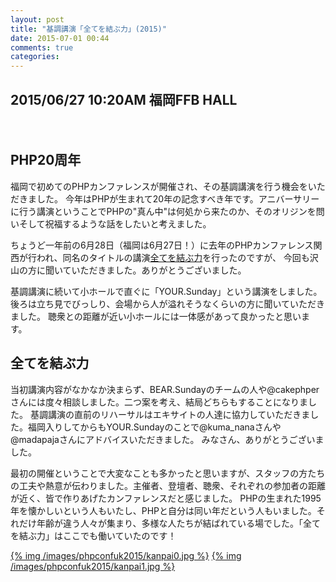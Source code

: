 ```yaml
---
layout: post
title: "基調講演「全てを結ぶ力」(2015)"
date: 2015-07-01 00:44
comments: true
categories:
---
```


## 2015/06/27 10:20AM 福岡FFB HALL

<script async class="speakerdeck-embed" data-id="55b2bbd1f70847408c0e23ec371616d8" data-ratio="1.33333333333333" src="//speakerdeck.com/assets/embed.js"></script>
　
## PHP20周年

福岡で初めてのPHPカンファレンスが開催され、その基調講演を行う機会をいただきました。
今年はPHPが生まれて20年の記念すべき年です。アニバーサリーに行う講演ということでPHPの"真ん中"は何処から来たのか、そのオリジンを問いそして祝福するような話をしたいと考えました。

ちょうど一年前の6月28日（福岡は6月27日！）に去年のPHPカンファレンス関西が行われ、同名のタイトルの講演[全てを結ぶ力](http://koriym.github.io/blog/2014/06/29/phpkansai2014/)を行ったのですが、
今回も沢山の方に聞いていただきました。ありがとうございました。

基調講演に続いて小ホールで直ぐに「YOUR.Sunday」という講演をしました。後ろは立ち見でびっしり、会場から人が溢れそうなくらいの方に聞いていただきました。
聴衆との距離が近い小ホールには一体感があって良かったと思います。

## 全てを結ぶ力

当初講演内容がなかなか決まらず、BEAR.Sundayのチームの人や@cakephperさんには度々相談しました。二つ案を考え、結局どちらもすることになりました。
基調講演の直前のリハーサルはエキサイトの人達に協力していただきました。福岡入りしてからもYOUR.Sundayのことで@kuma_nanaさんや@madapajaさんにアドバイスいただきました。
みなさん、ありがとうございました。

最初の開催ということで大変なことも多かったと思いますが、スタッフの方たちの工夫や熱意が伝わりました。主催者、登壇者、聴衆、それぞれの参加者の距離が近く、皆で作りあげたカンファレンスだと感じました。
PHPの生まれた1995年を懐かしいという人もいたし、PHPと自分は同い年だという人もいました。それだけ年齢が違う人々が集まり、多様な人たちが結ばれている場でした。「全てを結ぶ力」はここでも働いていたのです！

[{% img /images/phpconfuk2015/kanpai0.jpg %}](/images/phpconfuk2015/kanpai0.jpg)
[{% img /images/phpconfuk2015/kanpai1.jpg %}](/images/phpconfuk2015/kanpai1.jpg)
